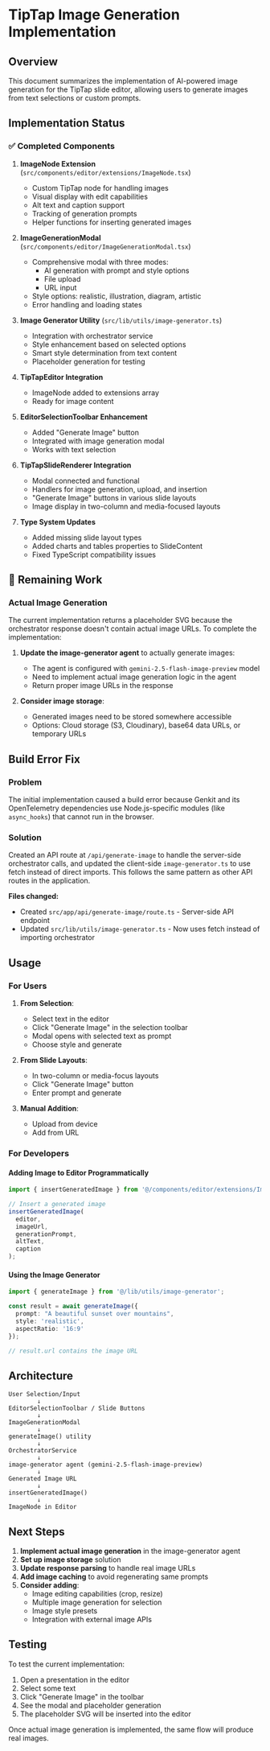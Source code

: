# TipTap Image Generation Implementation

## Overview
This document summarizes the implementation of AI-powered image generation for the TipTap slide editor, allowing users to generate images from text selections or custom prompts.

## Implementation Status

### ✅ Completed Components

1. **ImageNode Extension** (`src/components/editor/extensions/ImageNode.tsx`)
   - Custom TipTap node for handling images
   - Visual display with edit capabilities
   - Alt text and caption support
   - Tracking of generation prompts
   - Helper functions for inserting generated images

2. **ImageGenerationModal** (`src/components/editor/ImageGenerationModal.tsx`)
   - Comprehensive modal with three modes:
     - AI generation with prompt and style options
     - File upload
     - URL input
   - Style options: realistic, illustration, diagram, artistic
   - Error handling and loading states

3. **Image Generator Utility** (`src/lib/utils/image-generator.ts`)
   - Integration with orchestrator service
   - Style enhancement based on selected options
   - Smart style determination from text content
   - Placeholder generation for testing

4. **TipTapEditor Integration**
   - ImageNode added to extensions array
   - Ready for image content

5. **EditorSelectionToolbar Enhancement**
   - Added "Generate Image" button
   - Integrated with image generation modal
   - Works with text selection

6. **TipTapSlideRenderer Integration**
   - Modal connected and functional
   - Handlers for image generation, upload, and insertion
   - "Generate Image" buttons in various slide layouts
   - Image display in two-column and media-focused layouts

7. **Type System Updates**
   - Added missing slide layout types
   - Added charts and tables properties to SlideContent
   - Fixed TypeScript compatibility issues

## 🔧 Remaining Work

### Actual Image Generation
The current implementation returns a placeholder SVG because the orchestrator response doesn't contain actual image URLs. To complete the implementation:

1. **Update the image-generator agent** to actually generate images:
   - The agent is configured with `gemini-2.5-flash-image-preview` model
   - Need to implement actual image generation logic in the agent
   - Return proper image URLs in the response

2. **Consider image storage**:
   - Generated images need to be stored somewhere accessible
   - Options: Cloud storage (S3, Cloudinary), base64 data URLs, or temporary URLs

## Build Error Fix

### Problem
The initial implementation caused a build error because Genkit and its OpenTelemetry dependencies use Node.js-specific modules (like `async_hooks`) that cannot run in the browser.

### Solution
Created an API route at `/api/generate-image` to handle the server-side orchestrator calls, and updated the client-side `image-generator.ts` to use fetch instead of direct imports. This follows the same pattern as other API routes in the application.

**Files changed:**
- Created `src/app/api/generate-image/route.ts` - Server-side API endpoint
- Updated `src/lib/utils/image-generator.ts` - Now uses fetch instead of importing orchestrator

## Usage

### For Users
1. **From Selection**:
   - Select text in the editor
   - Click "Generate Image" in the selection toolbar
   - Modal opens with selected text as prompt
   - Choose style and generate

2. **From Slide Layouts**:
   - In two-column or media-focus layouts
   - Click "Generate Image" button
   - Enter prompt and generate

3. **Manual Addition**:
   - Upload from device
   - Add from URL

### For Developers

#### Adding Image to Editor Programmatically
```typescript
import { insertGeneratedImage } from '@/components/editor/extensions/ImageNode';

// Insert a generated image
insertGeneratedImage(
  editor,
  imageUrl,
  generationPrompt,
  altText,
  caption
);
```

#### Using the Image Generator
```typescript
import { generateImage } from '@/lib/utils/image-generator';

const result = await generateImage({
  prompt: "A beautiful sunset over mountains",
  style: 'realistic',
  aspectRatio: '16:9'
});

// result.url contains the image URL
```

## Architecture

```
User Selection/Input
        ↓
EditorSelectionToolbar / Slide Buttons
        ↓
ImageGenerationModal
        ↓
generateImage() utility
        ↓
OrchestratorService
        ↓
image-generator agent (gemini-2.5-flash-image-preview)
        ↓
Generated Image URL
        ↓
insertGeneratedImage()
        ↓
ImageNode in Editor
```

## Next Steps

1. **Implement actual image generation** in the image-generator agent
2. **Set up image storage** solution
3. **Update response parsing** to handle real image URLs
4. **Add image caching** to avoid regenerating same prompts
5. **Consider adding**:
   - Image editing capabilities (crop, resize)
   - Multiple image generation for selection
   - Image style presets
   - Integration with external image APIs

## Testing

To test the current implementation:
1. Open a presentation in the editor
2. Select some text
3. Click "Generate Image" in the toolbar
4. See the modal and placeholder generation
5. The placeholder SVG will be inserted into the editor

Once actual image generation is implemented, the same flow will produce real images.

